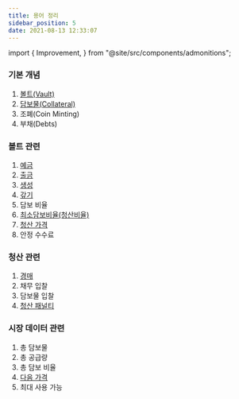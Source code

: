 ```yaml
---
title: 용어 정리
sidebar_position: 5
date: 2021-08-13 12:33:07
---
```



import { Improvement, } from "@site/src/components/admonitions";

<Improvement />

### 기본 개념
1. [볼트(Vault)](https://docs.pando.im/docs/leaf/key-concepts/vaults)
2. [담보물(Collateral)](https://docs.pando.im/docs/leaf/tutorials/add-collateral)
3. 조폐(Coin Minting)
4. 부채(Debts)

### 볼트 관련
1. [예금](https://docs.pando.im/docs/leaf/tutorials/add-collateral)
2. [출금](https://docs.pando.im/docs/leaf/tutorials/withdraw)
3. [생성](https://docs.pando.im/docs/leaf/tutorials/generate-more)
4. [갚기](https://docs.pando.im/docs/leaf/tutorials/payback)
5. 담보 비율
6. [최소담보비율(청산비율)](https://docs.pando.im/docs/leaf/key-concepts/liquidation/liquidation-ratio)
7. [청산 가격](https://docs.pando.im/docs/leaf/key-concepts/liquidation/liquidation-price)
8. 안정 수수료

### 청산 관련
1. [경매](https://docs.pando.im/docs/leaf/key-concepts/liquidation/leaf-auction-process)
2. 채무 입찰
3. 담보물 입찰
4. [청산 패널티](https://docs.pando.im/docs/leaf/key-concepts/liquidation/liquidation-penalty)


### 시장 데이터 관련
1. 총 담보물
2. 총 공급량
3. 총 담보 비율
4. [다음 가격](https://docs.pando.im/docs/leaf/key-concepts/price-oracles)
5. 최대 사용 가능
